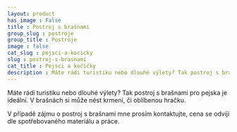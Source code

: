 ```yaml
---
layout: product
has_image : False
title : Postroj s brašnami
group_slug : postroje
group_title : Postroje
image : false
cat_slug : pejsci-a-kocicky
slug : postroj-s-brasnami
cat_title : Pejsci a kočičky
description : Máte rádi turistiku nebo dlouhé výlety? Tak postroj s brašnami pro pejska je ideální. V brašnách si může nést krmení, či oblíbenou hračku.
---
```


Máte rádi turistiku nebo dlouhé výlety? Tak postroj s brašnami pro pejska je ideální. V brašnách si může nést krmení, či oblíbenou hračku.

V případě zájmu o postroj s brašnami mne prosím kontaktujte, cena se odvíjí dle spotřebovaného materiálu a práce.

